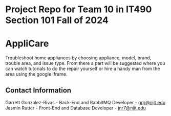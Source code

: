 # Project Repo for Team 10 in IT490 Section 101 Fall of 2024
# AppliCare
Troubleshoot home appliances by choosing appliance, model, brand, trouble area, and issue type. From there a part will be suggested where you can watch tutorials to do the repair yourself or hire a handy man from the area using the google iframe. 
## Contact Information
Garrett Gonzalez-Rivas - Back-End and RabbitMQ Developer - grg@njit.edu
Jasmin Rutter - Front-End and Database Developer - jnr7@njit.edu


